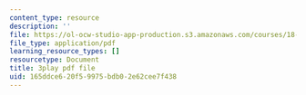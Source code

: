 ```yaml
---
content_type: resource
description: ''
file: https://ol-ocw-studio-app-production.s3.amazonaws.com/courses/18-01sc-single-variable-calculus-fall-2010/165ddce620f59975bdb02e62cee7f438_KhwQKE_tld0.pdf
file_type: application/pdf
learning_resource_types: []
resourcetype: Document
title: 3play pdf file
uid: 165ddce6-20f5-9975-bdb0-2e62cee7f438
---
```

